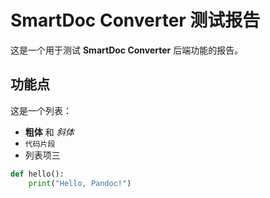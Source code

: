 
# SmartDoc Converter 测试报告

这是一个用于测试 **SmartDoc Converter** 后端功能的报告。

## 功能点

这是一个列表：
- **粗体** 和 *斜体*
- `代码片段`
- 列表项三

```python
def hello():
    print("Hello, Pandoc!")
```
